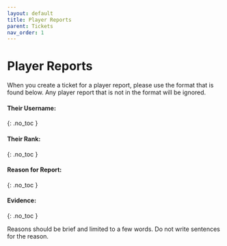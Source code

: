 ```yaml
---
layout: default
title: Player Reports
parent: Tickets
nav_order: 1
---
```



# Player Reports
When you create a ticket for a player report, please use the format that is found below. Any player report that is not in the format will be ignored.


#### Their Username:  
{: .no_toc }
#### Their Rank: 
{: .no_toc }
#### Reason for Report:  
{: .no_toc }
#### Evidence:
{: .no_toc }

Reasons should be brief and limited to a few words. Do not write sentences for the reason.
